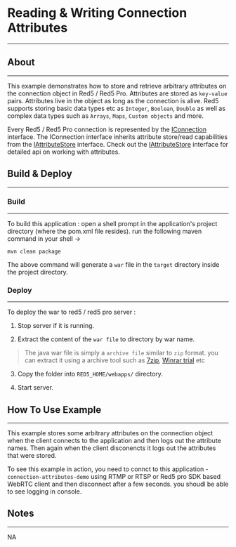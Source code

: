 # Reading & Writing Connection Attributes
---

## About
---


This example demonstrates how to store and retrieve arbitrary attributes on the connection object in Red5 / Red5 Pro. Attributes are stored as `key-value` pairs. Attributes live in the object as long as the connection is alive. Red5 supports storing basic data types etc as `Integer`, `Boolean`, `Double`  as well as complex data types such as `Arrays`, `Maps`, `Custom objects` and more.

Every Red5 / Red5 Pro connection is represented by the [IConnection](http://red5.org/javadoc/red5-server-common/index.html?org/red5/server/api/class-use/IConnection.html) interface. The IConnection interface inherits attribute store/read capabilities from the [IAttributeStore](#http://red5.org/javadoc/red5-server-common/org/red5/server/api/IAttributeStore.html#getAttribute-java.lang.String-) interface. Check out the [IAttributeStore](#http://red5.org/javadoc/red5-server-common/org/red5/server/api/IAttributeStore.html#getAttribute-java.lang.String-) interface for detailed api on working with attributes.


## Build & Deploy
---

### Build
---

To build this application : open a shell prompt in the application's project directory (where the pom.xml file resides). run the following maven command in your shell -> 

``` 
mvn clean package 

```

The above command will generate a `war` file in the `target` directory inside the project directory. 


### Deploy
---

To deploy the war to red5 / red5 pro server :

1. Stop server if it is running.

2. Extract the content of the `war file` to directory by war name. 

> The java war file is simply a `archive file` similar to `zip` format. you can extract it using a archive tool such as [7zip](#http://www.7-zip.org/), [Winrar trial](#http://www.rarlab.com/download.htm) etc

3. Copy the folder into `RED5_HOME/webapps/` directory.

4. Start server.



## How To Use Example
---


This example stores some arbitrary attributes on the connection object when the client connects to the application and then logs out the attribute names. Then again when the client disconencts it logs out the attributes that were stored.

To see this example in action, you need to connct to this application - `connection-attributes-demo` using RTMP or RTSP or Red5 pro SDK based WebRTC client and then disconnect after a few seconds. you shoudl be able to see logging in console.



## Notes
---

NA
